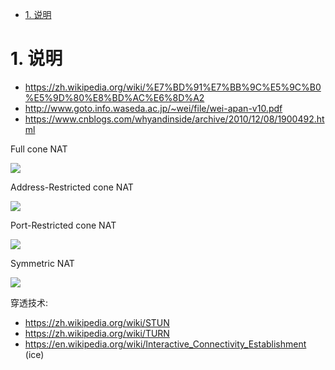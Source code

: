 

<!-- TOC -->

- [1. 说明](#1-说明)

<!-- /TOC -->


<a id="markdown-1-说明" name="1-说明"></a>
# 1. 说明

* https://zh.wikipedia.org/wiki/%E7%BD%91%E7%BB%9C%E5%9C%B0%E5%9D%80%E8%BD%AC%E6%8D%A2
* http://www.goto.info.waseda.ac.jp/~wei/file/wei-apan-v10.pdf
* https://www.cnblogs.com/whyandinside/archive/2010/12/08/1900492.html

Full cone NAT

![](https://upload.wikimedia.org/wikipedia/commons/thumb/4/44/Full_Cone_NAT.svg/709px-Full_Cone_NAT.svg.png)



Address-Restricted cone NAT

![](https://upload.wikimedia.org/wikipedia/commons/thumb/3/3c/Restricted_Cone_NAT.svg/709px-Restricted_Cone_NAT.svg.png)



Port-Restricted cone NAT

![](https://upload.wikimedia.org/wikipedia/commons/thumb/c/c2/Port_Restricted_Cone_NAT.svg/709px-Port_Restricted_Cone_NAT.svg.png)



Symmetric NAT

![](https://upload.wikimedia.org/wikipedia/commons/thumb/7/73/Symmetric_NAT.svg/709px-Symmetric_NAT.svg.png)



穿透技术:
* https://zh.wikipedia.org/wiki/STUN
* https://zh.wikipedia.org/wiki/TURN
* https://en.wikipedia.org/wiki/Interactive_Connectivity_Establishment (ice)

